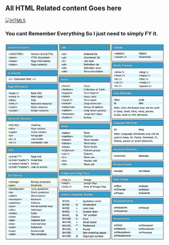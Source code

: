 ## All HTML Related content Goes here

<p align="left"><a href="https://developer.mozilla.org/en-US/docs/Glossary/HTML5" target="_blank" rel="noreferrer"><img src="https://cdn.jsdelivr.net/gh/devicons/devicon/icons/html5/html5-plain.svg" width="36" height="36" alt="HTML5" /></a></p>

### You cant Remember Everything So I just need to simply FY it.

![HTML](/html.png)
